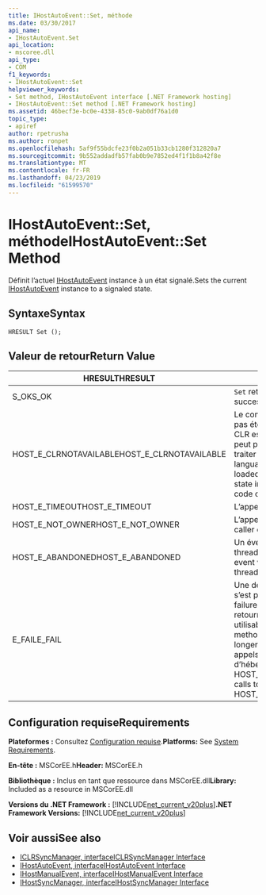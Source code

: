 ```yaml
---
title: IHostAutoEvent::Set, méthode
ms.date: 03/30/2017
api_name:
- IHostAutoEvent.Set
api_location:
- mscoree.dll
api_type:
- COM
f1_keywords:
- IHostAutoEvent::Set
helpviewer_keywords:
- Set method, IHostAutoEvent interface [.NET Framework hosting]
- IHostAutoEvent::Set method [.NET Framework hosting]
ms.assetid: 46becf3e-bc0e-4338-85c0-9ab0df76a1d0
topic_type:
- apiref
author: rpetrusha
ms.author: ronpet
ms.openlocfilehash: 5af9f55bdcfe23f0b2a051b33cb1280f312820a7
ms.sourcegitcommit: 9b552addadfb57fab0b9e7852ed4f1f1b8a42f8e
ms.translationtype: MT
ms.contentlocale: fr-FR
ms.lasthandoff: 04/23/2019
ms.locfileid: "61599570"
---
```

# <a name="ihostautoeventset-method"></a><span data-ttu-id="c80b3-102">IHostAutoEvent::Set, méthode</span><span class="sxs-lookup"><span data-stu-id="c80b3-102">IHostAutoEvent::Set Method</span></span>
<span data-ttu-id="c80b3-103">Définit l’actuel [IHostAutoEvent](../../../../docs/framework/unmanaged-api/hosting/ihostautoevent-interface.md) instance à un état signalé.</span><span class="sxs-lookup"><span data-stu-id="c80b3-103">Sets the current [IHostAutoEvent](../../../../docs/framework/unmanaged-api/hosting/ihostautoevent-interface.md) instance to a signaled state.</span></span>  
  
## <a name="syntax"></a><span data-ttu-id="c80b3-104">Syntaxe</span><span class="sxs-lookup"><span data-stu-id="c80b3-104">Syntax</span></span>  
  
```  
HRESULT Set ();  
```  
  
## <a name="return-value"></a><span data-ttu-id="c80b3-105">Valeur de retour</span><span class="sxs-lookup"><span data-stu-id="c80b3-105">Return Value</span></span>  
  
|<span data-ttu-id="c80b3-106">HRESULT</span><span class="sxs-lookup"><span data-stu-id="c80b3-106">HRESULT</span></span>|<span data-ttu-id="c80b3-107">Description</span><span class="sxs-lookup"><span data-stu-id="c80b3-107">Description</span></span>|  
|-------------|-----------------|  
|<span data-ttu-id="c80b3-108">S_OK</span><span class="sxs-lookup"><span data-stu-id="c80b3-108">S_OK</span></span>|<span data-ttu-id="c80b3-109">`Set` retourné avec succès.</span><span class="sxs-lookup"><span data-stu-id="c80b3-109">`Set` returned successfully.</span></span>|  
|<span data-ttu-id="c80b3-110">HOST_E_CLRNOTAVAILABLE</span><span class="sxs-lookup"><span data-stu-id="c80b3-110">HOST_E_CLRNOTAVAILABLE</span></span>|<span data-ttu-id="c80b3-111">Le common language runtime (CLR) n’a pas été chargé dans un processus ou le CLR est dans un état dans lequel il ne peut pas exécuter le code managé ou traiter l’appel avec succès.</span><span class="sxs-lookup"><span data-stu-id="c80b3-111">The common language runtime (CLR) has not been loaded into a process, or the CLR is in a state in which it cannot run managed code or process the call successfully.</span></span>|  
|<span data-ttu-id="c80b3-112">HOST_E_TIMEOUT</span><span class="sxs-lookup"><span data-stu-id="c80b3-112">HOST_E_TIMEOUT</span></span>|<span data-ttu-id="c80b3-113">L’appel a expiré.</span><span class="sxs-lookup"><span data-stu-id="c80b3-113">The call timed out.</span></span>|  
|<span data-ttu-id="c80b3-114">HOST_E_NOT_OWNER</span><span class="sxs-lookup"><span data-stu-id="c80b3-114">HOST_E_NOT_OWNER</span></span>|<span data-ttu-id="c80b3-115">L’appelant ne possède pas le verrou.</span><span class="sxs-lookup"><span data-stu-id="c80b3-115">The caller does not own the lock.</span></span>|  
|<span data-ttu-id="c80b3-116">HOST_E_ABANDONED</span><span class="sxs-lookup"><span data-stu-id="c80b3-116">HOST_E_ABANDONED</span></span>|<span data-ttu-id="c80b3-117">Un événement a été annulé alors qu’un thread bloqué ou Fibre l’attendait.</span><span class="sxs-lookup"><span data-stu-id="c80b3-117">An event was canceled while a blocked thread or fiber was waiting on it.</span></span>|  
|<span data-ttu-id="c80b3-118">E_FAIL</span><span class="sxs-lookup"><span data-stu-id="c80b3-118">E_FAIL</span></span>|<span data-ttu-id="c80b3-119">Une défaillance catastrophique inconnue s’est produite.</span><span class="sxs-lookup"><span data-stu-id="c80b3-119">An unknown catastrophic failure occurred.</span></span> <span data-ttu-id="c80b3-120">Lorsqu’une méthode retourne E_FAIL, le CLR n’est plus utilisable au sein du processus.</span><span class="sxs-lookup"><span data-stu-id="c80b3-120">When a method returns E_FAIL, the CLR is no longer usable within the process.</span></span> <span data-ttu-id="c80b3-121">Les appels suivants aux méthodes d’hébergement retournent HOST_E_CLRNOTAVAILABLE.</span><span class="sxs-lookup"><span data-stu-id="c80b3-121">Subsequent calls to hosting methods return HOST_E_CLRNOTAVAILABLE.</span></span>|  
  
## <a name="requirements"></a><span data-ttu-id="c80b3-122">Configuration requise</span><span class="sxs-lookup"><span data-stu-id="c80b3-122">Requirements</span></span>  
 <span data-ttu-id="c80b3-123">**Plateformes :** Consultez [Configuration requise](../../../../docs/framework/get-started/system-requirements.md).</span><span class="sxs-lookup"><span data-stu-id="c80b3-123">**Platforms:** See [System Requirements](../../../../docs/framework/get-started/system-requirements.md).</span></span>  
  
 <span data-ttu-id="c80b3-124">**En-tête :** MSCorEE.h</span><span class="sxs-lookup"><span data-stu-id="c80b3-124">**Header:** MSCorEE.h</span></span>  
  
 <span data-ttu-id="c80b3-125">**Bibliothèque :** Inclus en tant que ressource dans MSCorEE.dll</span><span class="sxs-lookup"><span data-stu-id="c80b3-125">**Library:** Included as a resource in MSCorEE.dll</span></span>  
  
 <span data-ttu-id="c80b3-126">**Versions du .NET Framework :** [!INCLUDE[net_current_v20plus](../../../../includes/net-current-v20plus-md.md)]</span><span class="sxs-lookup"><span data-stu-id="c80b3-126">**.NET Framework Versions:** [!INCLUDE[net_current_v20plus](../../../../includes/net-current-v20plus-md.md)]</span></span>  
  
## <a name="see-also"></a><span data-ttu-id="c80b3-127">Voir aussi</span><span class="sxs-lookup"><span data-stu-id="c80b3-127">See also</span></span>

- [<span data-ttu-id="c80b3-128">ICLRSyncManager, interface</span><span class="sxs-lookup"><span data-stu-id="c80b3-128">ICLRSyncManager Interface</span></span>](../../../../docs/framework/unmanaged-api/hosting/iclrsyncmanager-interface.md)
- [<span data-ttu-id="c80b3-129">IHostAutoEvent, interface</span><span class="sxs-lookup"><span data-stu-id="c80b3-129">IHostAutoEvent Interface</span></span>](../../../../docs/framework/unmanaged-api/hosting/ihostautoevent-interface.md)
- [<span data-ttu-id="c80b3-130">IHostManualEvent, interface</span><span class="sxs-lookup"><span data-stu-id="c80b3-130">IHostManualEvent Interface</span></span>](../../../../docs/framework/unmanaged-api/hosting/ihostmanualevent-interface.md)
- [<span data-ttu-id="c80b3-131">IHostSyncManager, interface</span><span class="sxs-lookup"><span data-stu-id="c80b3-131">IHostSyncManager Interface</span></span>](../../../../docs/framework/unmanaged-api/hosting/ihostsyncmanager-interface.md)
